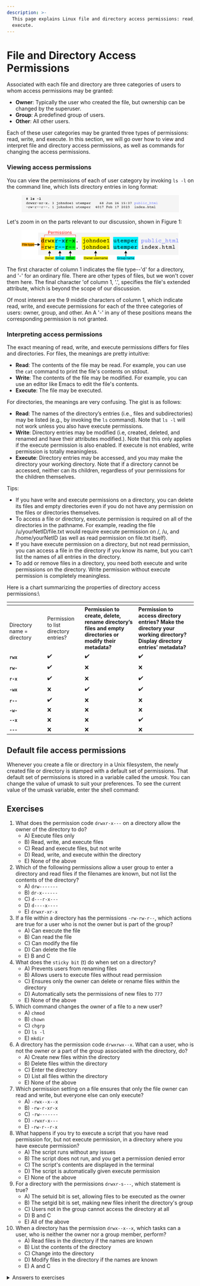 ```yaml
---
description: >-
  This page explains Linux file and directory access permissions: read, write,
  execute.
---
```


# File and Directory Access Permissions

Associated with each file and directory are three categories of users to whom access permissions may be granted: &#x20;

* **Owner**: Typically the user who created the file, but ownership can be changed by the superuser.
* **Group**: A predefined group of users.&#x20;
* **Other**:  All other users.

Each of these user categories may be granted three types of permissions: read, write, and execute. In this section, we will go over how to view and interpret file and directory access permissions, as well as commands for changing the access permissions.&#x20;

### Viewing access permissions

You can view the permissions of each of user category by invoking `ls -l` on the command line, which lists directory entries in long format:&#x20;

<figure><img src="../.gitbook/assets/Group 2 (2).png" alt=""><figcaption></figcaption></figure>

Let's zoom in on the parts relevant to our discussion, shown in Figure 1:&#x20;

<figure><img src="../.gitbook/assets/Group 1 (4).png" alt=""><figcaption></figcaption></figure>

The first character of column 1 indicates the file type--'d' for a directory, and '-' for an ordinary file. There are other types of files, but we won't cover them here. The final character 'of column 1, '.', specifies the file's extended attribute, which is beyond the scope of our discussion.

Of most interest are the 9 middle characters of column 1, which indicate read, write, and execute permissions for each of the three categories of users: owner, group, and other. An  A '-' in any of these positions means the corresponding permission is not granted.&#x20;

### **Interpreting access permissions**

The exact meaning of read, write, and execute permissions differs for files and directories. For files, the meanings are pretty intuitive:&#x20;

* **Read**: The contents of the file may be read. For example, you can use the `cat` command to print the file's contents on stdout.&#x20;
* **Write**: The contents of the file may be modified. For example, you can use an editor like Emacs to edit the file's contents.&#x20;
* **Execute**: The file may be executed.&#x20;

For directories, the meanings are very confusing. The gist is as follows:

* **Read**: The names of the directory’s entries (i.e., files and subdirectories) may be listed (e.g., by invoking the `ls` command). Note that `ls -l` will not work unless you also have execute permissions.&#x20;
* **Write**: Directory entries may be modified (i.e, created, deleted, and renamed and have their attributes modified.). Note that this only applies if the execute permission is also enabled. If execute is not enabled, write permission is totally meaningless.&#x20;
* **Execute**: Directory entries may be accessed, and you may make the directory your working directory. Note that if a directory cannot be accessed, neither can its children, regardless of your permissions for the children themselves. &#x20;

Tips:

* If you have write and execute permissions on a directory, you can delete its files and empty directories even if you do not have any permission on the files or directories themselves.&#x20;
* To access a file or directory, execute permission is required on all of the directories in the pathname. For example, reading the file /u/yourNetID/file.txt would require execute permission on /, /u, and /home/yourNetID (as well as read permission on file.txt itself).&#x20;
* If you have execute permission on a directory, but not read permission, you can access a file in the directory if you know its name, but you can’t list the names of all entries in the directory.&#x20;
* To add or remove files in a directory, you need both execute and write permissions on the directory. Write permission without execute permission is completely meaningless.&#x20;

Here is a chart summarizing the properties of directory access permissions:\


<table data-header-hidden><thead><tr><th width="88"></th><th></th><th></th><th></th></tr></thead><tbody><tr><td><br>Directory name = directory</td><td>Permission to list directory entries?</td><td><strong>Permission to create, delete, rename directory’s files and empty directories or modify their metadata?</strong> </td><td><strong>Permission to access directory entries? Make the directory your working directory? Display directory entries’ metadata?</strong></td></tr><tr><td><strong><code>rwx</code></strong></td><td>✔️</td><td>✔️</td><td>✔️</td></tr><tr><td><strong><code>rw-</code></strong></td><td>✔️</td><td>❌</td><td>❌</td></tr><tr><td><strong><code>r-x</code></strong></td><td>✔️</td><td>❌</td><td>✔️</td></tr><tr><td><strong><code>-wx</code></strong></td><td>❌</td><td>✔️</td><td>✔️</td></tr><tr><td><strong><code>r--</code></strong></td><td>✔️</td><td>❌</td><td>❌</td></tr><tr><td><strong><code>-w-</code></strong></td><td>❌</td><td>❌</td><td>❌</td></tr><tr><td><strong><code>--x</code></strong></td><td>❌</td><td>❌</td><td>✔️</td></tr><tr><td><strong><code>---</code></strong></td><td>❌</td><td>❌</td><td>❌</td></tr></tbody></table>

## Default file access permissions

Whenever you create a file or directory in a Unix filesystem, the newly created file or directory is stamped with a default set of permissions. That default set of permissions is stored in a variable called the _umask_. You can change the value of umask to suit your preferences. To see the current value of the umask variable, enter the shell command:

## Exercises

1. What does the permission code `drwxr-x---` on a directory allow the owner of the directory to do?
   * A) Execute files only
   * B) Read, write, and execute files
   * C) Read and execute files, but not write
   * D) Read, write, and execute within the directory
   * E) None of the above
2. Which of the following permissions allow a user group to enter a directory and read files if the filenames are known, but not list the contents of the directory?
   * A) `drw-------`
   * B) `dr-x------`
   * C) `d---r-x---`
   * D) `d----x----`
   * E) `drwxr-xr-x`
3. If a file within a directory has the permissions `-rw-rw-r--`, which actions are true for a user who is not the owner but is part of the group?
   * A) Can execute the file
   * B) Can read the file
   * C) Can modify the file
   * D) Can delete the file
   * E) B and C
4. What does the `sticky bit` (t) do when set on a directory?
   * A) Prevents users from renaming files
   * B) Allows users to execute files without read permission
   * C) Ensures only the owner can delete or rename files within the directory
   * D) Automatically sets the permissions of new files to `777`
   * E) None of the above
5. Which command changes the owner of a file to a new user?
   * A) `chmod`
   * B) `chown`
   * C) `chgrp`
   * D) `ls -l`
   * E) `mkdir`
6. A directory has the permission code `drwxrwx--x`. What can a user, who is not the owner or a part of the group associated with the directory, do?
   * A) Create new files within the directory
   * B) Delete files within the directory
   * C) Enter the directory
   * D) List all files within the directory
   * E) None of the above
7. Which permission setting on a file ensures that only the file owner can read and write, but everyone else can only execute?
   * A) `-rwx--x--x`
   * B) `-rw-r-xr-x`
   * C) `-rw-------`
   * D) `-rwxr-x---`
   * E) `-rw-r--r-x`
8. What happens if you try to execute a script that you have read permission for, but not execute permission, in a directory where you have execute permission?
   * A) The script runs without any issues
   * B) The script does not run, and you get a permission denied error
   * C) The script's contents are displayed in the terminal
   * D) The script is automatically given execute permission
   * E) None of the above
9. For a directory with the permissions `drwxr-s---`, which statement is true?
   * A) The setuid bit is set, allowing files to be executed as the owner
   * B) The setgid bit is set, making new files inherit the directory's group
   * C) Users not in the group cannot access the directory at all
   * D) B and C
   * E) All of the above
10. When a directory has the permission `drwx--x--x`, which tasks can a user, who is neither the owner nor a group member, perform?
    * A) Read files in the directory if the names are known
    * B) List the contents of the directory
    * C) Change into the directory
    * D) Modify files in the directory if the names are known
    * E) A and C

<details>

<summary>Answers to exercises </summary>

1. &#x20; D) Read, write, and execute within the directory
2. &#x20; D) `d----x----`
3. &#x20; E) B and C
4. &#x20; C) Ensures only the owner can delete or rename files within the directory
5. &#x20; B) `chown`
6. &#x20; C) Enter the directory
7. &#x20; A) `-rwx--x--x`
8. &#x20; B) The script does not run, and you get a permission denied error
9. &#x20; D) B and C
10. C) Change into the directory

</details>
